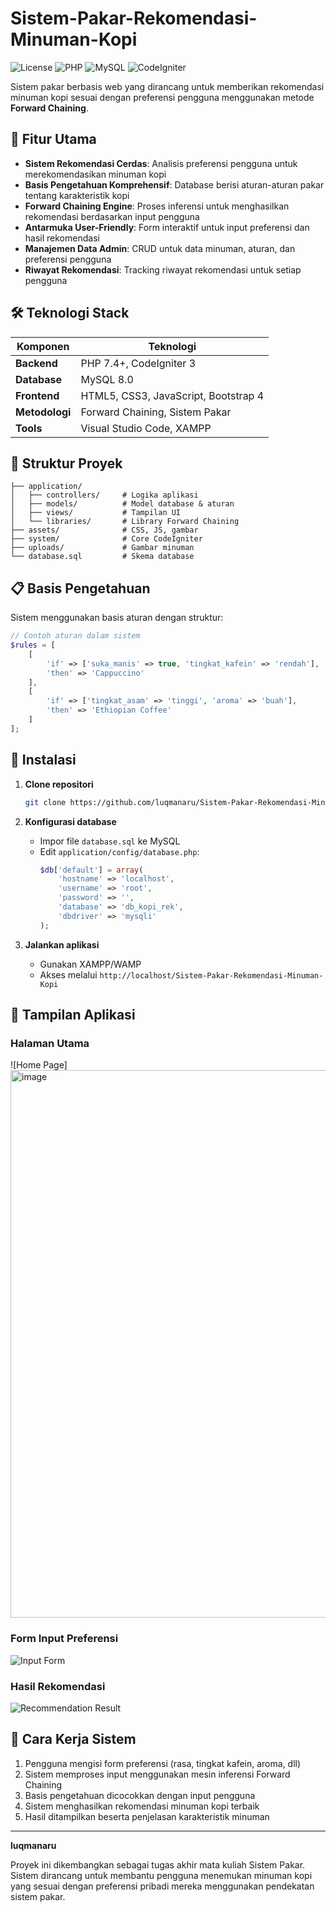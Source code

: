# Sistem-Pakar-Rekomendasi-Minuman-Kopi

![License](https://img.shields.io/badge/License-MIT-green.svg)
![PHP](https://img.shields.io/badge/PHP-777BB4?style=flat&logo=php&logoColor=white)
![MySQL](https://img.shields.io/badge/MySQL-4479A1?style=flat&logo=mysql&logoColor=white)
![CodeIgniter](https://img.shields.io/badge/CodeIgniter-EF4223?style=flat&logo=codeigniter&logoColor=white)

Sistem pakar berbasis web yang dirancang untuk memberikan rekomendasi minuman kopi sesuai dengan preferensi pengguna menggunakan metode **Forward Chaining**.

## 🎯 Fitur Utama
- **Sistem Rekomendasi Cerdas**: Analisis preferensi pengguna untuk merekomendasikan minuman kopi
- **Basis Pengetahuan Komprehensif**: Database berisi aturan-aturan pakar tentang karakteristik kopi
- **Forward Chaining Engine**: Proses inferensi untuk menghasilkan rekomendasi berdasarkan input pengguna
- **Antarmuka User-Friendly**: Form interaktif untuk input preferensi dan hasil rekomendasi
- **Manajemen Data Admin**: CRUD untuk data minuman, aturan, dan preferensi pengguna
- **Riwayat Rekomendasi**: Tracking riwayat rekomendasi untuk setiap pengguna

## 🛠️ Teknologi Stack
| Komponen | Teknologi |
|----------|-----------|
| **Backend** | PHP 7.4+, CodeIgniter 3 |
| **Database** | MySQL 8.0 |
| **Frontend** | HTML5, CSS3, JavaScript, Bootstrap 4 |
| **Metodologi** | Forward Chaining, Sistem Pakar |
| **Tools** | Visual Studio Code, XAMPP |

## 📂 Struktur Proyek
```
├── application/
│   ├── controllers/     # Logika aplikasi
│   ├── models/          # Model database & aturan
│   ├── views/           # Tampilan UI
│   └── libraries/       # Library Forward Chaining
├── assets/              # CSS, JS, gambar
├── system/              # Core CodeIgniter
├── uploads/             # Gambar minuman
└── database.sql         # Skema database
```

## 📋 Basis Pengetahuan
Sistem menggunakan basis aturan dengan struktur:
```php
// Contoh aturan dalam sistem
$rules = [
    [
        'if' => ['suka_manis' => true, 'tingkat_kafein' => 'rendah'],
        'then' => 'Cappuccino'
    ],
    [
        'if' => ['tingkat_asam' => 'tinggi', 'aroma' => 'buah'],
        'then' => 'Ethiopian Coffee'
    ]
];
```

## 🚀 Instalasi
1. **Clone repositori**
   ```bash
   git clone https://github.com/luqmanaru/Sistem-Pakar-Rekomendasi-Minuman-Kopi.git
   ```

2. **Konfigurasi database**
   - Impor file `database.sql` ke MySQL
   - Edit `application/config/database.php`:
     ```php
     $db['default'] = array(
         'hostname' => 'localhost',
         'username' => 'root',
         'password' => '',
         'database' => 'db_kopi_rek',
         'dbdriver' => 'mysqli'
     );
     ```

3. **Jalankan aplikasi**
   - Gunakan XAMPP/WAMP
   - Akses melalui `http://localhost/Sistem-Pakar-Rekomendasi-Minuman-Kopi`

## 📸 Tampilan Aplikasi
### Halaman Utama
![Home Page]<img width="1887" height="876" alt="image" src="https://github.com/user-attachments/assets/12a8ae55-ceb4-4a04-a175-73da6517505c" />


### Form Input Preferensi
![Input Form](<img width="1881" height="862" alt="image" src="https://github.com/user-attachments/assets/26c9227a-1131-43e0-b113-7bef7ec80423" />)

### Hasil Rekomendasi
![Recommendation Result](<img width="1901" height="851" alt="image" src="https://github.com/user-attachments/assets/7a4c6da9-bbcc-42eb-aab8-eb90def1a39d" />)

## 🔧 Cara Kerja Sistem
1. Pengguna mengisi form preferensi (rasa, tingkat kafein, aroma, dll)
2. Sistem memproses input menggunakan mesin inferensi Forward Chaining
3. Basis pengetahuan dicocokkan dengan input pengguna
4. Sistem menghasilkan rekomendasi minuman kopi terbaik
5. Hasil ditampilkan beserta penjelasan karakteristik minuman

---

**luqmanaru**

Proyek ini dikembangkan sebagai tugas akhir mata kuliah Sistem Pakar. Sistem dirancang untuk membantu pengguna menemukan minuman kopi yang sesuai dengan preferensi pribadi mereka menggunakan pendekatan sistem pakar.
